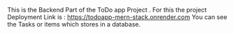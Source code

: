 This is the Backend Part of the ToDo app Project .
For this the project Deployment Link is : https://todoapp-mern-stack.onrender.com
You can see the Tasks or items which stores in a database.

